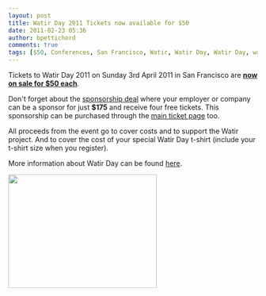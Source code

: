 ```yaml
---
layout: post
title: Watir Day 2011 Tickets now available for $50
date: 2011-02-23 05:36
author: bpettichord
comments: true
tags: [$50, Conferences, San Francisco, Watir, Watir Day, Watir Day, watir-day-2011]
---
```

Tickets to Watir Day 2011 on Sunday 3rd April 2011 in San Francisco are <a href="http://watirday.eventbrite.com/"><strong>now on sale for $50 each</strong></a>.
<!--more-->

Don't forget about the <a href="http://watir.com/watir-day/sponsorship/">sponsorship deal</a> where your employer or company can be a sponsor for just <strong>$175</strong> and receive four free tickets. This sponsorship can be purchased through the <a href="http://watirday.eventbrite.com/">main ticket page</a> too.

All proceeds from the event go to cover costs and to support the Watir project. And to cover the cost of your special Watir Day t-shirt (include your t-shirt size when you register).

More information about Watir Day can be found <a href="http://watir.com/watir-day/">here</a>.

<a href="http://watirday.eventbrite.com/"><img class="alignnone size-medium wp-image-631" title="WatirDayTickets" src="http://watir001.files.wordpress.com/2011/02/watirdaytickets.png?w=300" alt="" width="300" height="229" /></a>
